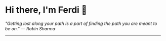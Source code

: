 <h1>Hi there, I'm Ferdi 👋</h1>

<p><em>
  "Getting lost along your path is a part of finding the path you are meant to be on." — Robin Sharma
</em></p>

---

